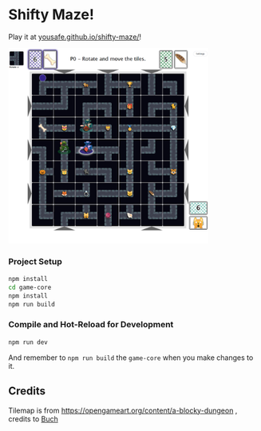 # Shifty Maze!

Play it at [yousafe.github.io/shifty-maze/](https://yousafe.github.io/shifty-maze/)!

<a href="https://yousafe.github.io/shifty-maze/">
  <img src="./screenshot.png" alt="Shifty Maze Screenshot" width="400">
</a>

### Project Setup

```sh
npm install
cd game-core
npm install
npm run build
```

### Compile and Hot-Reload for Development

```sh
npm run dev
```

And remember to `npm run build` the `game-core` when you make changes to it.

## Credits

Tilemap is from https://opengameart.org/content/a-blocky-dungeon , credits to [Buch](https://opengameart.org/users/buch)
